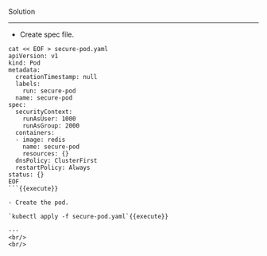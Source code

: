 Solution

---

- Create spec file.

```
cat << EOF > secure-pod.yaml
apiVersion: v1
kind: Pod
metadata:
  creationTimestamp: null
  labels:
    run: secure-pod
  name: secure-pod
spec:
  securityContext:
    runAsUser: 1000
    runAsGroup: 2000
  containers:
  - image: redis
    name: secure-pod
    resources: {}
  dnsPolicy: ClusterFirst
  restartPolicy: Always
status: {}
EOF
```{{execute}}

- Create the pod.

`kubectl apply -f secure-pod.yaml`{{execute}}

---
<br/>
<br/>
